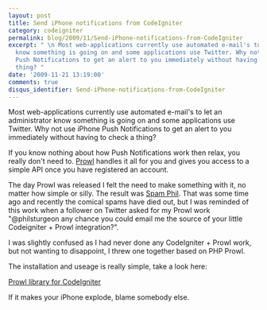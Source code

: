```yaml
---
layout: post
title: Send iPhone notifications from CodeIgniter
category: codeigniter
permalink: blog/2009/11/Send-iPhone-notifications-from-CodeIgniter
excerpt: " \n Most web-applications currently use automated e-mail's to let an administrator
  know something is going on and some applications use Twitter. Why not use iPhone
  Push Notifications to get an alert to you immediately without having to check a
  thing? "
date: '2009-11-21 13:19:00'
comments: true
disqus_identifier: Send-iPhone-notifications-from-CodeIgniter
---
```


Most web-applications currently use automated e-mail's to let an administrator know something is going on and some applications use Twitter. Why not use iPhone Push Notifications to get an alert to you immediately without having to check a thing?

If you know nothing about how Push Notifications work then relax, you really don't need to. [Prowl](http://prowl.weks.net/ "Prowl is the Growl client for the iPhone OS.") handles it all for you and gives you access to a simple API once you have registered an account.

The day Prowl was released I felt the need to make something with it, no matter how simple or silly. The result was [Spam Phil](/spamphil/). That was some time ago and recently the comical spams have died out, but I was reminded of this work when a follower on Twitter asked for my Prowl work "@philsturgeon any chance you could email me the source of your little Codeigniter + Prowl integration?".

I was slightly confused as I had never done any CodeIgniter + Prowl work, but not wanting to disappoint, I threw one together based on PHP Prowl.

The installation and useage is really simple, take a look here:

[Prowl library for CodeIgniter](https://github.com/philsturgeon/codeigniter-prowl)

If it makes your iPhone explode, blame somebody else.

